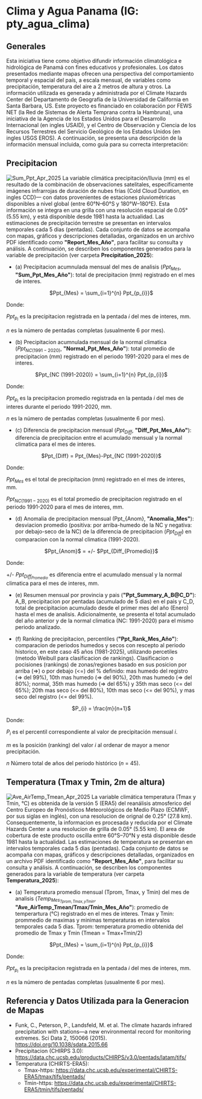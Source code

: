 # Clima y Agua Panama (IG: pty_agua_clima)

## Generales
Esta iniciativa tiene como objetivo difundir información climatológica e hidrológica de Panamá con fines educativos y profesionales. Los datos presentados mediante mapas ofrecen una perspectiva del comportamiento temporal y espacial del país, a escala mensual, de variables como precipitación, temperatura del aire a 2 metros de altura y otros. La información utilizada es generada y administrada por el Climate Hazards Center del Departamento de Geografía de la Universidad de California en Santa Barbara, US. Este proyecto es financiado en colaboración por FEWS NET (la Red de Sistemas de Alerta Temprana contra la Hambruna), una iniciativa de la Agencia de los Estados Unidos para el Desarrollo Internacional (en ingles USAID), y el Centro de Observación y Ciencia de los Recursos Terrestres del Servicio Geológico de los Estados Unidos (en ingles USGS EROS). A continuación, se presenta una descripción de la información mensual incluida, como guía para su correcta interpretación:

## Precipitacion
![Sum_Ppt_Apr_2025](https://github.com/user-attachments/assets/30989a4f-55a0-4441-9910-1f7f780ace8c)
La variable climática precipitación/lluvia (mm) es el resultado de la combinación de observaciones satelitales, específicamente imágenes infrarrojas de duración de nubes frías (Cold Cloud Duration, en ingles CCD)— con datos provenientes de estaciones pluviométricas disponibles a nivel global (entre 60°N–60°S y 180°W–180°E). Esta información se integra en una grilla con una resolución espacial de 0.05° (5.55 km), y está disponible desde 1981 hasta la actualidad. Las estimaciones de precipitación terrestre se presentan en intervalos temporales cada 5 dias (pentadas). Cada conjunto de datos se acompaña con mapas, gráficos y descripciones detalladas, organizados en un archivo PDF identificado como **"Report_Mes_Año"**, para facilitar su consulta y análisis. A continuación, se describen los componentes generados para la variable de precipitación (ver carpeta **Precipitation_2025**):

- (a) Precipitacion acumnulada mensual del mes de analisis ($Ppt_{Mes}$, **"Sum_Ppt_Mes_Año"**): total de precipitacion (mm) registrado en el mes de interes.
<p align="center">
$Ppt_{Mes} = \sum_{i=1}^{n} Ppt_{p_{i}}$
</p>

Donde: 

$Ppt_{p_{i}}$ es la precipitacion registrada en la pentada $i$ del mes de interes, mm.

$n$ es la número de pentadas completas (usualmente 6 por mes).

- (b) Precipitacion acumnulada mensual de la normal climatica ($Ppt_{NC (1991-2020)}$, **"Normal_Ppt_Mes_Año"**): total promedio de precipitacion (mm) registrado en el periodo 1991-2020 para el mes de interes.
<p align="center">
$Ppt_{NC (1991-2020)} = \sum_{i=1}^{n} Ppt_{p_{i}}$
</p>

Donde: 

$Ppt_{p_{i}}$ es la precipitacion promedio registrada en la pentada $i$ del mes de interes durante el periodo 1991-2020, mm.

$n$ es la número de pentadas completas (usualmente 6 por mes).

- (c) Diferencia de precipitacion mensual ($Ppt_{Diff}$, **"Diff_Ppt_Mes_Año"**): diferencia de precipitacion entre el acumulado mensual y la normal climatica para el mes de interes.
<p align="center">
$Ppt_{Diff} = Ppt_{Mes}-Ppt_{NC (1991-2020)}$
</p>

Donde:

$Ppt_{Mes}$ es el total de precipitacion (mm) registrado en el mes de interes, mm.

$Ppt_{NC (1991-2020)}$ es el total promedio de precipitacion registrado en el periodo 1991-2020 para el mes de interes, mm.

- (d) Anomalia de precipitacion mensual (Ppt_{Anom}, **"Anomalia_Mes"**): desviacion promedio (positiva: por arriba-humedo de la NC y negativa: por debajo-seco de la NC) de la diferencia de precipitacion $(Ppt_{Diff})$ en comparacion con la normal climatica (1991-2020).
<p align="center">
$Ppt_{Anom}$ = +/- $Ppt_{Diff_{Promedio}}$
</p>

Donde:

+/- $Ppt_{Diff_{Promedio}}$ es diferencia entre el acumulado mensual y la normal climatica para el mes de interes, mm.

- (e) Resumen mensual por provincia y pais (**"Ppt_Summary_A_B@C_D"**): A_B, precipitacion por pentadas (acumulado de 5 dias) en el pais y C_D, total de precipitacion acumulado desde el primer mes del año (Enero) hasta el mes de analisis. Adicionalmente, se presenta el total acumulado del año anterior y de la normal climatica (NC: 1991-2020) para el mismo periodo analizado.

- (f) Ranking de precipitacion, percentiles (**"Ppt_Rank_Mes_Año"**): comparacion de periodos humedos y secos con rescepto al periodo historico, en este caso 45 años (1981-2025), utilizando percetiles (metodo Weibull para clasificacion de rankings). Clasificacion o pocisiones (rankings) de zonas/regiones basado en sus posicion por arriba (=>) o por debajo (<=) del % definido: mas humedo del registro (=> del 99%), 10th mas humedo (=> del 90%), 20th mas humedo (=> del 80%); normal, 35th mas humedo (=> del 65%) y 35th mas seco (<= del 65%); 20th mas seco (<= del 80%), 10th mas seco (<= del 90%), y mas seco del registro (<= del 99%).

<p align="center">
$P_{i} = \frac{m}{n+1}$
</p>

Donde:

$P_{i}$ es el percentil correspondiente al valor de precipitación mensual ${i}$.

$m$ es la posición (ranking) del valor ${i}$ al ordenar de mayor a menor precipitación.

$n$ Número total de años del periodo histórico ($n$ = 45).

## Temperatura (Tmax y Tmin, 2m de altura)
![Ave_AirTemp_Tmean_Apr_2025](https://github.com/user-attachments/assets/25df4bc1-d1ef-49ec-9339-5f2b41b94888)
La variable climática temperatura (Tmax y Tmin, °C) es obtenida de la versión 5 (ERA5) del reanálisis atmosferico del Centro Europeo de Pronósticos Meteorológicos de Medio Plazo (ECMWF, por sus siglas en inglés), con una resolucion de orignal de 0.25° (27.8 km). Consequentemente, la informacion es procesada y reducida por el Climate Hazards Center a una resolucion de grilla de 0.05° (5.55 km). El area de cobertura de este producto oscilla entre 60°S–70°N y está disponible desde 1981 hasta la actualidad. Las estimaciones de temperatura se presentan en intervalos temporales cada 5 dias (pentadas). Cada conjunto de datos se acompaña con mapas, gráficos y descripciones detalladas, organizados en un archivo PDF identificado como **"Report_Mes_Año"**, para facilitar su consulta y análisis. A continuación, se describen los componentes generados para la variable de temperatura (ver carpeta **Temperatura_2025**):

- (a) Temperatura promedio mensual (Tprom, Tmax, y Tmin) del mes de analisis ($Temp_{Mes}_{Tprom, Tmax, y Tmin}$, **"Ave_AirTemp_Tmean/Tmax/Tmin_Mes_Año"**): promedio de temperartura (°C) registrado en el mes de interes. Tmax y Tmin: prommedio de maximas y minimas temperaturas en intervalos temporales cada 5 dias. Tprom: temperatura promedio obtenida del promedio de Tmax y Tmin (Tmean = Tmax+Tmin/2)
<p align="center">
$Ppt_{Mes} = \sum_{i=1}^{n} Ppt_{p_{i}}$
</p>

Donde: 

$Ppt_{p_{i}}$ es la precipitacion registrada en la pentada $i$ del mes de interes, mm.

$n$ es la número de pentadas completas (usualmente 6 por mes).

## Referencia y Datos Utilizada para la Generacion de Mapas
- Funk, C., Peterson, P., Landsfeld, M. et al. The climate hazards infrared precipitation with stations—a new environmental record for monitoring extremes. Sci Data 2, 150066 (2015). https://doi.org/10.1038/sdata.2015.66
- Precipitacion (CHIRPS 3.0): https://data.chc.ucsb.edu/products/CHIRPS/v3.0/pentads/latam/tifs/
- Temperatura (CHIRTS-ERA5):
  - Tmax-https: https://data.chc.ucsb.edu/experimental/CHIRTS-ERA5/tmax/tifs/pentads/
  - Tmin-https: https://data.chc.ucsb.edu/experimental/CHIRTS-ERA5/tmin/tifs/pentads/

 
